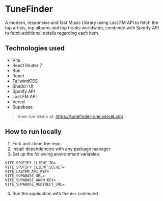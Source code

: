 # TuneFinder

A modern, responsive and fast Music Library using Last.FM API to fetch the top artists, top albums and top tracks worldwide, combined with Spotify API to fetch additional details regarding each item.

## Technologies used
- Vite
- React Router 7
- Bun
- React
- TailwindCSS
- Shadcn UI
- Spotify API
- Last.FM API
- Vercel
- Supabase

> View live demo at: https://tunefinder-one.vercel.app

## How to run locally
1. Fork and clone the repo
2. Install dependencies with any package manager
3. Set up the following environment variables:

```
VITE_SPOTIFY_CLIENT_ID=
VITE_SPOTIFY_CLIENT_SECRET=
VITE_LASTFM_API_KEY=
VITE_SUPABASE_URL=
VITE_SUPABASE_ANON_KEY=
VITE_SUPABASE_REDIRECT_URL=
```

4. Run the application with the `dev` command